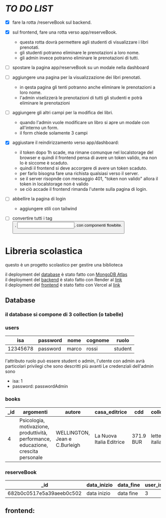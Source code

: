 # *TO DO LIST*

- [X] fare la rotta /reserveBook sul backend.
- [X] sul frontend, fare una rotta verso app/reserveBook.
    - questa rotta dovrà permettere agli studenti di visualizzare i libri prenotati.
    - gli studenti potranno eliminare le prenotazioni a loro nome.
    - gli admin invece potranno eliminare le prenotazioni di tutti.
- [ ] spostare la pagina app/reserveBook su un modale nella dashboard
- [ ] aggiungere una pagina per la visualizzazione dei libri prenotati.
    - in qesta pagina gli tenti potranno anche eliminare le prenotazioni a loro nome.
    - l'admin viselizzerà le prenotazioni di tutti gli studenti e potrà eliminare le prenotazioni
- [ ] aggiungere gli altri campi per la modifica dei libri.
    - quando l'admin vuole modificare un libro si apre un modale con all'interno un form.
    - il form chiede solamente 3 campi
- [X] aggiustare il reindirizzamento verso app/dashboard:
    -  il token dopo 1h scade, ma rimane comunque nel localstorage del browser e quindi il frontend pensa di avere un token valido, ma non lo è siccome è scaduto.
    -  quindi il frontend si deve accorgere di avere un token scaduto.
    - per farlo bisogna fare una richista qualsiasi verso il server.
    - se il server risopnde con messaggio 401, "token non valido" allora il token in localstorage non è valido
    - se ciò accade il frontend rimanda l'utente sulla pagina di login.
- [ ] abbellire la pagina di login
    - aggiungere stili con tailwind
- [ ] convertire tutti i tag <button>, <input>, <label> con componenti flowbite.





# Libreria scolastica
questo è un progetto scolastico per gestire una biblioteca

il deployment del [database](#database) è stato fatto con [MongoDB Atlas](https://www.mongodb.com/products/platform/atlas-database)  
il deployment del [backend](./backend/README.md) è stato fatto con Render al [link](https://bookstoreonline.onrender.com/)  
il deployment del [frontend](./Frontend/README.md) è stato fatto con Vercel al [link](https://biblioteca-scolastica.vercel.app)  

## Database
### il database si compone di 3 collection (o tabelle) 

### users

|isa|password|nome|cognome|ruolo|
|---|--------|----|-------|-----|
|12345678|password|marco|rossi|student|

l'attributo ruolo può essere student o admin, l'utente con admin avrà particolari privilegi che sono descritti più avanti
Le credenziali dell'admin sono
- isa: 1
- password: passwordAdmin

### books

| _id      | argomenti                                               | autore                          | casa_editrice              | cdd      | collocazione        | lingua    | note | prestabile | stato        | titolo                                      |
|----------|---------------------------------------------------------|---------------------------------|----------------------------|----------|---------------------|----------|------|------------|--------------|---------------------------------------------|
| 4        | Psicologia, motivazione, produttività, performance, educazione, crescita personale | WELLINGTON, Jean e C.Burleigh  | La Nuova Italia Editrice   | 371.9 BUR | letteratura italiana | italiano |      | TRUE       | Disponibile  | Cattivo Rendimento (Edizione Rivisitata)    |


### reserveBook

| _id                        | data_inizio | data_fine   | user_isa | book_id |
|----------------------------|-------------|-------------|----------|---------|
| 682b0c0517e5a39aeeb0c502    | data inizio | data fine   | 3        | 29      |



## frontend:
